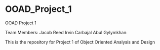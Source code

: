 # OOAD_Project_1

OOAD Project 1

Team Members:
Jacob Reed
Irvin Carbajal
Abul Gylymkhan

This is the repository for Project 1 of Object Oriented Analysis and Design
